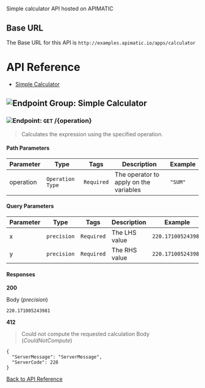# 

Simple calculator API hosted on APIMATIC



## Base URL

The Base URL for this API is `http://examples.apimatic.io/apps/calculator`






# <a name="api_reference"></a>API Reference

* [Simple Calculator](#simple_calculator)

## <a name="simple_calculator"></a>![Endpoint Group: ](https://apidocs.io/img/class.png "Simple Calculator") Simple Calculator


### <a name="calculate"></a>![Endpoint: ](https://apidocs.io/img/method.png "Calculate") `GET` /{operation}

> Calculates the expression using the specified operation.



#### Path Parameters
| Parameter | Type | Tags | Description | Example |
|-----------|------| ---- |-------------| ------- |
| operation | `Operation Type` |  ``` Required ```  | The operator to apply on the variables | `"SUM"` | 

#### Query Parameters
| Parameter | Type | Tags | Description | Example |
|-----------|------| ---- |-------------| ------- |
| x | `precision` |  ``` Required ```  | The LHS value | `220.171005243981` | 
| y | `precision` |  ``` Required ```  | The RHS value | `220.171005243981` | 

#### Responses
**200** 

Body (_precision_) 
```
220.171005243981
```


**412** 

> Could not compute the requested calculation
Body (_CouldNotCompute_) 
```
{
  "ServerMessage": "ServerMessage",
  "ServerCode": 220
}
```


[Back to API Reference](#api_reference)

